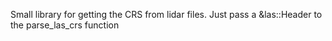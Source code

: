 Small library for getting the CRS from lidar files.
Just pass a &las::Header to the parse_las_crs function
